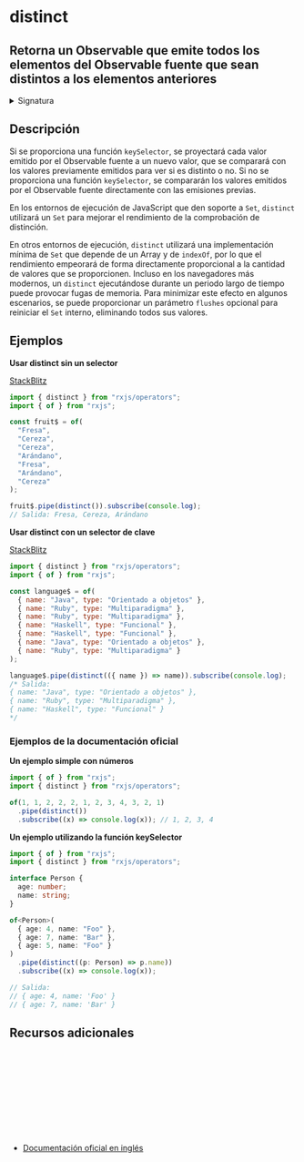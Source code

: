 # distinct

<h2 class="subtitle"> Retorna un Observable que emite todos los elementos del Observable fuente que sean distintos a los elementos anteriores
</h2>

<details>
<summary>Signatura</summary>

### Firma

`distinct<T, K>(keySelector?: (value: T) => K, flushes?: Observable<any>): MonoTypeOperatorFunction<T>`

### Parámetros

<table>
<tr><td>keySelector</td><td>Opcional. El valor por defecto es <code>undefined</code>.
Función opcional para seleccionar qué valor se quiere comprobar si es o no distinto.</td></tr>
<tr><td>flushes</td><td>Opcional. El valor por defecto es <code>undefined</code>.
Observable opcional para reiniciar el HashSet interno del operador.</td></tr>
</table>

### Retorna

`MonoTypeOperatorFunction<T>`: Un Observable que emite elementos del Observable fuente de distinto valor.

</details>

## Descripción

Si se proporciona una función `keySelector`, se proyectará cada valor emitido por el Observable fuente a un nuevo valor, que se comparará con los valores previamente emitidos para ver si es distinto o no. Si no se proporciona una función `keySelector`, se compararán los valores emitidos por el Observable fuente directamente con las emisiones previas.

En los entornos de ejecución de JavaScript que den soporte a `Set`, `distinct` utilizará un `Set` para mejorar el rendimiento de la comprobación de distinción.

En otros entornos de ejecución, `distinct` utilizará una implementación mínima de `Set` que depende de un Array y de `indexOf`, por lo que el rendimiento empeorará de forma directamente proporcional a la cantidad de valores que se proporcionen. Incluso en los navegadores más modernos, un `distinct` ejecutándose durante un periodo largo de tiempo puede provocar fugas de memoria. Para minimizar este efecto en algunos escenarios, se puede proporcionar un parámetro `flushes` opcional para reiniciar el `Set` interno, eliminando todos sus valores.

## Ejemplos

**Usar distinct sin un selector**

<a target="_blank" href="https://stackblitz.com/edit/rxjs-distinct-1?file=index.ts">StackBlitz</a>

```javascript
import { distinct } from "rxjs/operators";
import { of } from "rxjs";

const fruit$ = of(
  "Fresa",
  "Cereza",
  "Cereza",
  "Arándano",
  "Fresa",
  "Arándano",
  "Cereza"
);

fruit$.pipe(distinct()).subscribe(console.log);
// Salida: Fresa, Cereza, Arándano
```

**Usar distinct con un selector de clave**

<a target="_blank" href="https://stackblitz.com/edit/rxjs-distinct-2?file=index.ts">StackBlitz</a>

```javascript
import { distinct } from "rxjs/operators";
import { of } from "rxjs";

const language$ = of(
  { name: "Java", type: "Orientado a objetos" },
  { name: "Ruby", type: "Multiparadigma" },
  { name: "Ruby", type: "Multiparadigma" },
  { name: "Haskell", type: "Funcional" },
  { name: "Haskell", type: "Funcional" },
  { name: "Java", type: "Orientado a objetos" },
  { name: "Ruby", type: "Multiparadigma" }
);

language$.pipe(distinct(({ name }) => name)).subscribe(console.log);
/* Salida: 
{ name: "Java", type: "Orientado a objetos" }, 
{ name: "Ruby", type: "Multiparadigma" }, 
{ name: "Haskell", type: "Funcional" }
*/
```

### Ejemplos de la documentación oficial

**Un ejemplo simple con números**

```javascript
import { of } from "rxjs";
import { distinct } from "rxjs/operators";

of(1, 1, 2, 2, 2, 1, 2, 3, 4, 3, 2, 1)
  .pipe(distinct())
  .subscribe((x) => console.log(x)); // 1, 2, 3, 4
```

**Un ejemplo utilizando la función keySelector**

```typescript
import { of } from "rxjs";
import { distinct } from "rxjs/operators";

interface Person {
  age: number;
  name: string;
}

of<Person>(
  { age: 4, name: "Foo" },
  { age: 7, name: "Bar" },
  { age: 5, name: "Foo" }
)
  .pipe(distinct((p: Person) => p.name))
  .subscribe((x) => console.log(x));

// Salida:
// { age: 4, name: 'Foo' }
// { age: 7, name: 'Bar' }
```

<div class="page-footer">

## Recursos adicionales

<a target="_blank" href="https://github.com/ReactiveX/rxjs/blob/master/src/internal/operators/distinct.ts">
<svg>
  <use xlink:href="/assets/icons/source.svg#source-code"></use>
</svg>
</a>
</div>

- <a target="_blank" href="https://rxjs.dev/api/operators/distinct">Documentación oficial en inglés</a>
